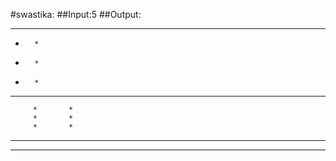 
#swastika:
 ##Input:5
 ##Output:
 *       * * * * *
 *       *        
 *       *        
 *       *        
 * * * * * * * * *
         *       *
         *       *
         *       *
 * * * * *       *

--------------------------------

